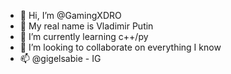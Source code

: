 - 👋 Hi, I’m @GamingXDRO
- 👀 My real name is Vladimir Putin
- 🌱 I’m currently learning c++/py
- 💞️ I’m looking to collaborate on everything I know
- 📫 @gigelsabie - IG

<!---
GamingXDRO/GamingXDRO is a ✨ special ✨ repository because its `README.md` (this file) appears on your GitHub profile.
You can click the Preview link to take a look at your changes.
--->
